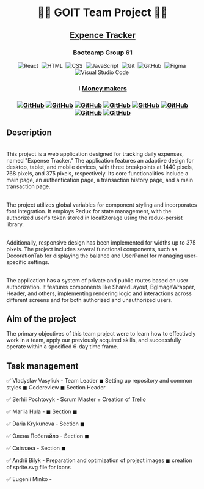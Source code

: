 <h1 align="center"> 👨‍💻 GOIT Team Project 👩‍💻 </h1>
<h2 align="center">   <a href="https://nadiyniy.github.io/money_makers/">Expence Tracker</a>   </h2>
<h3 align="center">  Bootcamp Group 61  </h3>

<span align="center">

![React](https://img.shields.io/badge/-React-05122A?style=flat&logo=react)&nbsp;
![HTML](https://img.shields.io/badge/-HTML-05122A?style=flat&logo=HTML5)&nbsp;
![CSS](https://img.shields.io/badge/-CSS-05122A?style=flat&logo=CSS3&logoColor=2965f1)&nbsp;
![JavaScript](https://img.shields.io/badge/-JavaScript-05122A?style=flat&logo=javascript)&nbsp;
![Git](https://img.shields.io/badge/-Git-05122A?style=flat&logo=git)&nbsp;
![GitHub](https://img.shields.io/badge/-GitHub-05122A?style=flat&logo=github)&nbsp;
![Figma](https://img.shields.io/badge/-Figma-05122A?style=flat&logo=figma)&nbsp;
![Visual Studio Code](https://img.shields.io/badge/-Visual%20Studio%20Code-05122A?style=flat&logo=visual-studio-code&logoColor=007ACC)&nbsp;

</span>

<h3 align="center"> ℹ️ <a href="https://github.com/nadiyniy/money_makers">Money makers</a> <h3>
<span align="center">

<a align="center" href="https://github.com/nadiyniy">![GitHub](https://img.shields.io/badge/-Vlad-05122A?style=flat&logo=github)</a>
<a align="center" href="https://github.com/SerhiiPochtovyk">![GitHub](https://img.shields.io/badge/-Serhii-05122A?style=flat&logo=github)</a>
<a align="center" href="https://github.com/MariiaHula">![GitHub](https://img.shields.io/badge/-Mariia-05122A?style=flat&logo=github)</a>
<a align="center" href="https://github.com/OlenaPobehailo">![GitHub](https://img.shields.io/badge/-Olena-05122A?style=flat&logo=github)</a>
<a align="center" href="https://github.com/ssvitlana31">![GitHub](https://img.shields.io/badge/-Svitlana-05122A?style=flat&logo=github)</a>
<a align="center" href="https://github.com/pinkyjohnny">![GitHub](https://img.shields.io/badge/-Daria-05122A?style=flat&logo=github)</a>
<a align="center" href="https://github.com/Andrii-Bilyk">![GitHub](https://img.shields.io/badge/-Andrii-05122A?style=flat&logo=github)</a>
<a align="center" href="https://github.com/Misetr">![GitHub](https://img.shields.io/badge/-Eugenii-05122A?style=flat&logo=github)</a>

</span>

## Description

<br>This project is a web application designed for tracking daily expenses, named "Expense Tracker." The application features an adaptive design for desktop, tablet, and mobile devices, with three breakpoints at 1440 pixels, 768 pixels, and 375 pixels, respectively. Its core functionalities include a main page, an authentication page, a transaction history page, and a main transaction page.

<br>The project utilizes global variables for component styling and incorporates font integration. It employs Redux for state management, with the authorized user's token stored in localStorage using the redux-persist library.

<br>Additionally, responsive design has been implemented for widths up to 375 pixels. The project includes several functional components, such as DecorationTab for displaying the balance and UserPanel for managing user-specific settings.

<br>The application has a system of private and public routes based on user authorization. It features components like SharedLayout, BgImageWrapper, Header, and others, implementing rendering logic and interactions across different screens and for both authorized and unauthorized users.

## Aim of the project

The primary objectives of this team project were to learn how to effectively
work in a team, apply our previously acquired skills, and successfully operate
within a specified 6-day time frame.

## Task management

✅ Vladyslav Vasyliuk - Team Leader ◼ Setting up repository and common styles ◼
Codereview ◼ Section Header

✅ Serhii Pochtovyk - Scrum Master + Creation of <span> <a href="https://trello.com/b/jzTYAdzp/money-makers">Trello</a> </span>

✅ Mariia Hula - ◼ Section ◼

✅ Daria Krykunova - Section ◼

✅ Олена Побегайло - Section ◼

✅ Світлана - Section ◼

✅ Andrii Bilyk - Preparation and optimization of project images ◼ creation of sprite.svg file for icons

✅ Eugenii Minko -

